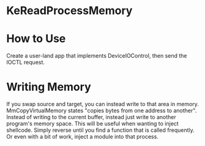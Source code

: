 # KeReadProcessMemory

# How to Use
Create a user-land app that implements DeviceIOControl, then send the IOCTL request.

# Writing Memory
If you swap source and target, you can instead write to that area in memory. MmCopyVirtualMemory states "copies bytes from one address to another". Instead of writing to the current buffer, instead just write to another program's memory space. This will be useful when wanting to inject shellcode. Simply reverse until you find a function that is called frequently. Or even with a bit of work, inject a module into that process.
